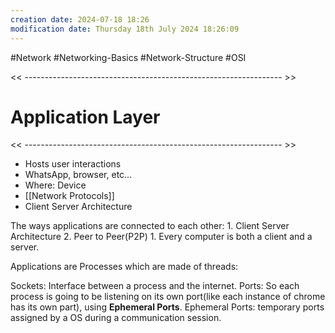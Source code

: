 ```yaml
---
creation date: 2024-07-18 18:26
modification date: Thursday 18th July 2024 18:26:09
---
```

#Network #Networking-Basics #Network-Structure #OSI

<< ---------------------------------------------------------------- >>

# Application Layer

<< ---------------------------------------------------------------- >>

* Hosts user interactions
* WhatsApp, browser, etc...
* Where: Device
* [[Network Protocols]]
* Client Server Architecture

The ways applications are connected to each other:
	1. Client Server Architecture
	2. Peer to Peer(P2P)
		1. Every computer is both a client and a server. 


Applications are Processes which are made of threads:

Sockets: Interface between a process and the internet. 
Ports: So each process is going to be listening on its own port(like each instance of chrome has its own part), using **Ephemeral Ports**. 
	Ephemeral Ports: temporary ports assigned by a OS during a communication session. 



